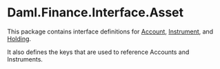 # Daml.Finance.Interface.Asset

This package contains interface definitions for [Account](../../../../docs/Glossary.md#account), [Instrument](../../../../docs/Glossary.md#instrument), and [Holding](../../../../docs/Glossary.md#holding).

It also defines the keys that are used to reference Accounts and Instruments.
